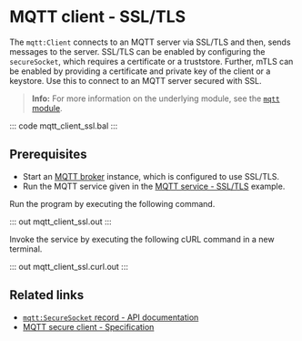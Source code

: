 # MQTT client - SSL/TLS

The `mqtt:Client` connects to an MQTT server via SSL/TLS and then, sends messages to the server. SSL/TLS can be enabled by configuring the `secureSocket`, which requires a certificate or a truststore. Further, mTLS can be enabled by providing a certificate and private key of the client or a keystore. Use this to connect to an MQTT server secured with SSL.

>**Info:** For more information on the underlying module, see the [`mqtt` module](https://lib.ballerina.io/ballerina/mqtt/latest).

::: code mqtt_client_ssl.bal :::

## Prerequisites
- Start an [MQTT broker](https://mqtt.org/software/) instance, which is configured to use SSL/TLS.
- Run the MQTT service given in the [MQTT service - SSL/TLS](/learn/by-example/mqtt-service-ssl) example.

Run the program by executing the following command.

::: out mqtt_client_ssl.out :::

Invoke the service by executing the following cURL command in a new terminal.

::: out mqtt_client_ssl.curl.out :::

## Related links
- [`mqtt:SecureSocket` record - API documentation](https://lib.ballerina.io/ballerina/mqtt/latest#SecureSocket)
- [MQTT secure client - Specification](/spec/mqtt/#322-secure-client)
